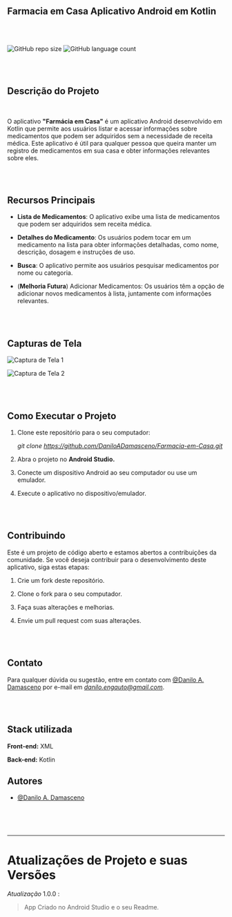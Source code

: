 ## Farmacia em Casa Aplicativo Android em Kotlin

</hr>
</br>
</br>

![GitHub repo size](https://img.shields.io/github/repo-size/DaniloADamasceno/Farmacia-em-Casa?style=for-the-badge)
![GitHub language count](https://img.shields.io/github/languages/count/DaniloADamasceno/Farmacia-em-Casa?style=for-the-badge)

<!-- 

[![wakatime](https://wakatime.com/badge/user/e7f2e494-878d-4290-9a2b-cc473da48b8a/project/efbe327f-642a-4a1f-a7e6-e6bc9a23c180.svg)](https://wakatime.com/badge/user/e7f2e494-878d-4290-9a2b-cc473da48b8a/project/efbe327f-642a-4a1f-a7e6-e6bc9a23c180)
-->
<!-- Imagem da Tela inicial do Aplicativo -->
<!-- 
![Imagem](https://raw.githubusercontent.com/DaniloADamasceno/Angular-com-Spring-Boot/Front-Angular/assets/Angular%20com%20Spring.png) 

-->
</br>
</br>

## Descrição do Projeto

</br>

 O aplicativo **"Farmácia em Casa"**  é um aplicativo Android desenvolvido em Kotlin que permite aos usuários listar e acessar informações sobre medicamentos que podem ser adquiridos sem a necessidade de receita médica.
 Este aplicativo é útil para qualquer pessoa que queira manter um registro de medicamentos em sua casa e obter informações relevantes sobre eles.

</br>
</br>

## Recursos Principais

- **Lista de Medicamentos**: O aplicativo exibe uma lista de medicamentos que podem ser adquiridos sem receita médica.

- **Detalhes do Medicamento**: Os usuários podem tocar em um medicamento na lista para obter informações detalhadas, como nome, descrição, dosagem e instruções de uso.

- **Busca**: O aplicativo permite aos usuários pesquisar medicamentos por nome ou categoria.

- (**Melhoria Futura**)  Adicionar Medicamentos: Os usuários têm a opção de adicionar novos medicamentos à lista, juntamente com informações relevantes.

</br>
</br>

## Capturas de Tela

![Captura de Tela 1](screenshot1.png)

![Captura de Tela 2](screenshot2.png)

</br>
</br>

## Como Executar o Projeto

1. Clone este repositório para o seu computador:

    *git clone <https://github.com/DaniloADamasceno/Farmacia-em-Casa.git>*

2. Abra o projeto no **Android Studio.**

3. Conecte um dispositivo Android ao seu computador ou use um emulador.

4. Execute o aplicativo no dispositivo/emulador.

</br>
</br>

## Contribuindo

Este é um projeto de código aberto e estamos abertos a contribuições da comunidade. Se você deseja contribuir para o desenvolvimento deste aplicativo, siga estas etapas:

1. Crie um fork deste repositório.

2. Clone o fork para o seu computador.

3. Faça suas alterações e melhorias.

4. Envie um pull request com suas alterações.

</br>
</br>

## Contato

Para qualquer dúvida ou sugestão, entre em contato com  [@Danilo A. Damasceno](https://github.com/DaniloADamasceno/) por e-mail em *<danilo.engauto@gmail.com>*.

</br>
</br>

</hr>

## Stack utilizada

**Front-end:** XML

**Back-end:** Kotlin
## Autores

- [@Danilo A. Damasceno](https://github.com/DaniloADamasceno/)

</br>
</br>
</br>

________________________________________________________________________________________________________________________________________________________________

# Atualizações de Projeto e suas Versões

*Atualização* 1.0.0 :
> App Criado no Android Studio e o seu Readme.
